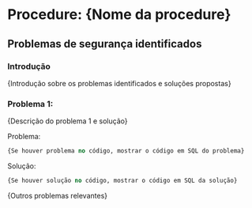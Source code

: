 # Procedure: {Nome da procedure}

## Problemas de segurança identificados

### Introdução

{Introdução sobre os problemas identificados e soluções propostas}

### Problema 1:

{Descrição do problema 1 e solução}

Problema:
```SQL
{Se houver problema no código, mostrar o código em SQL do problema}
```

Solução:
```SQL
{Se houver solução no código, mostrar o código em SQL da solução}
```

{Outros problemas relevantes}